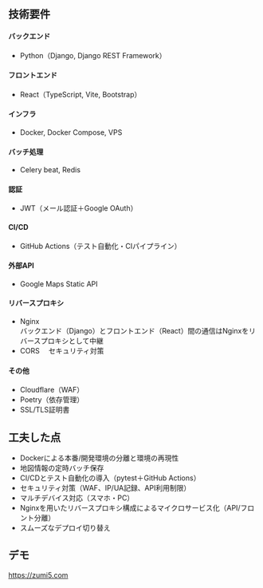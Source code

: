 ## 技術要件

#### バックエンド
- Python（Django, Django REST Framework）

#### フロントエンド
- React（TypeScript, Vite, Bootstrap）
#### インフラ
- Docker, Docker Compose, VPS
#### バッチ処理
- Celery beat, Redis
#### 認証
- JWT（メール認証＋Google OAuth）
#### CI/CD
- GitHub Actions（テスト自動化・CIパイプライン）
#### 外部API
- Google Maps Static API
#### リバースプロキシ
- Nginx  
  バックエンド（Django）とフロントエンド（React）間の通信はNginxをリバースプロキシとして中継
- CORS
　セキュリティ対策
#### その他
- Cloudflare（WAF）
- Poetry（依存管理）
- SSL/TLS証明書


## 工夫した点
- Dockerによる本番/開発環境の分離と環境の再現性
- 地図情報の定時バッチ保存
- CI/CDとテスト自動化の導入（pytest＋GitHub Actions）
- セキュリティ対策（WAF、IP/UA記録、API利用制限）
- マルチデバイス対応（スマホ・PC）
- Nginxを用いたリバースプロキシ構成によるマイクロサービス化（API/フロント分離）
- スムーズなデプロイ切り替え

## デモ
https://zumi5.com

